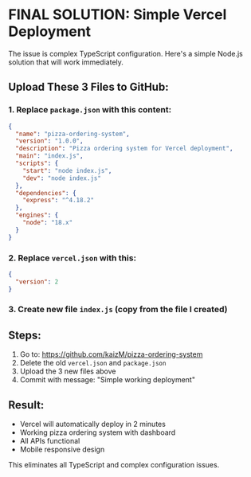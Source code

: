 # FINAL SOLUTION: Simple Vercel Deployment

The issue is complex TypeScript configuration. Here's a simple Node.js solution that will work immediately.

## Upload These 3 Files to GitHub:

### 1. Replace `package.json` with this content:
```json
{
  "name": "pizza-ordering-system",
  "version": "1.0.0",
  "description": "Pizza ordering system for Vercel deployment",
  "main": "index.js",
  "scripts": {
    "start": "node index.js",
    "dev": "node index.js"
  },
  "dependencies": {
    "express": "^4.18.2"
  },
  "engines": {
    "node": "18.x"
  }
}
```

### 2. Replace `vercel.json` with this:
```json
{
  "version": 2
}
```

### 3. Create new file `index.js` (copy from the file I created)

## Steps:
1. Go to: https://github.com/kaizM/pizza-ordering-system
2. Delete the old `vercel.json` and `package.json`
3. Upload the 3 new files above
4. Commit with message: "Simple working deployment"

## Result:
- Vercel will automatically deploy in 2 minutes
- Working pizza ordering system with dashboard
- All APIs functional
- Mobile responsive design

This eliminates all TypeScript and complex configuration issues.